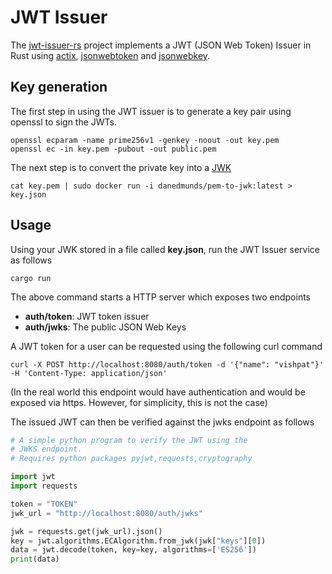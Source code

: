 # JWT Issuer 

The [jwt-issuer-rs](https://github.com/vishpat/jwt-issuer-rs) project implements a JWT (JSON Web Token) Issuer in Rust using [actix](https://actix.rs/), [jsonwebtoken](https://crates.io/crates/jsonwebtoken) and [jsonwebkey](https://crates.io/crates/jsonwebkey).

## Key generation

The first step in using the JWT issuer is to generate a key pair using openssl to sign the JWTs. 

```
openssl ecparam -name prime256v1 -genkey -noout -out key.pem
openssl ec -in key.pem -pubout -out public.pem
```

The next step is to convert the private key into a [JWK](https://datatracker.ietf.org/doc/html/rfc7517)

```
cat key.pem | sudo docker run -i danedmunds/pem-to-jwk:latest > key.json
```

## Usage 

Using your JWK stored in a file called **key.json**, run the JWT Issuer service as follows

```
cargo run
```

The above command starts a HTTP server which exposes two endpoints

- **auth/token**: JWT token issuer
- **auth/jwks**: The public JSON Web Keys

A JWT token for a user can be requested using the following curl command

```
curl -X POST http://localhost:8080/auth/token -d '{"name": "vishpat"}' -H 'Content-Type: application/json'
```
(In the real world this endpoint would have authentication and would be exposed via https. However, for simplicity, this is not the case)

The issued JWT can then be verified against the jwks endpoint as follows

```python
# A simple python program to verify the JWT using the 
# JWKS endpoint. 
# Requires python packages pyjwt,requests,cryptography

import jwt
import requests

token = "TOKEN"
jwk_url = "http://localhost:8080/auth/jwks"

jwk = requests.get(jwk_url).json()
key = jwt.algorithms.ECAlgorithm.from_jwk(jwk["keys"][0])
data = jwt.decode(token, key=key, algorithms=['ES256'])
print(data)
```
